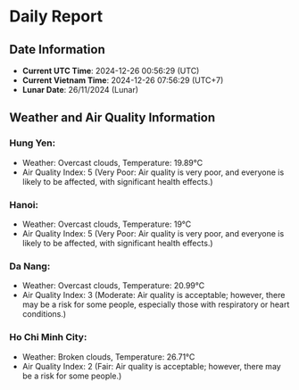 # Daily Report
## Date Information
- **Current UTC Time**: 2024-12-26 00:56:29 (UTC)
- **Current Vietnam Time**: 2024-12-26 07:56:29 (UTC+7)
- **Lunar Date**: 26/11/2024 (Lunar)

## Weather and Air Quality Information

### Hung Yen:
- Weather: Overcast clouds, Temperature: 19.89°C
- Air Quality Index: 5 (Very Poor: Air quality is very poor, and everyone is likely to be affected, with significant health effects.)

### Hanoi:
- Weather: Overcast clouds, Temperature: 19°C
- Air Quality Index: 5 (Very Poor: Air quality is very poor, and everyone is likely to be affected, with significant health effects.)

### Da Nang:
- Weather: Overcast clouds, Temperature: 20.99°C
- Air Quality Index: 3 (Moderate: Air quality is acceptable; however, there may be a risk for some people, especially those with respiratory or heart conditions.)

### Ho Chi Minh City:
- Weather: Broken clouds, Temperature: 26.71°C
- Air Quality Index: 2 (Fair: Air quality is acceptable; however, there may be a risk for some people.)

